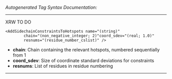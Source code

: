 _Autogenerated Tag Syntax Documentation:_

---
XRW TO DO

```
<AddSidechainConstraintsToHotspots name="(string)"
        chain="(non_negative_integer; 2)"coord_sdev="(real; 1.0)"
        resnums="(residue_number_cslist)" />
```

-   **chain**: Chain containing the relevant hotspots, numbered sequentially from 1
-   **coord_sdev**: Size of coordinate standard deviations for constraints
-   **resnums**: List of residues in residue numbering

---
